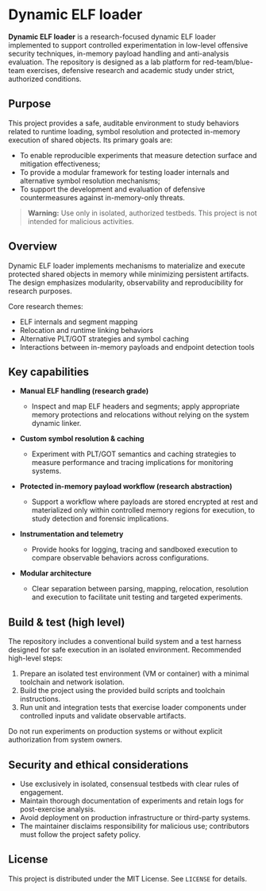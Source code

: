 # Dynamic ELF loader

**Dynamic ELF loader** is a research-focused dynamic ELF loader implemented to support controlled experimentation in low-level offensive security techniques, in-memory payload handling and anti-analysis evaluation. The repository is designed as a lab platform for red-team/blue-team exercises, defensive research and academic study under strict, authorized conditions.

## Purpose

This project provides a safe, auditable environment to study behaviors related to runtime loading, symbol resolution and protected in-memory execution of shared objects. Its primary goals are:

* To enable reproducible experiments that measure detection surface and mitigation effectiveness;
* To provide a modular framework for testing loader internals and alternative symbol resolution mechanisms;
* To support the development and evaluation of defensive countermeasures against in-memory-only threats.

> **Warning:** Use only in isolated, authorized testbeds. This project is not intended for malicious activities.

## Overview

Dynamic ELF loader implements mechanisms to materialize and execute protected shared objects in memory while minimizing persistent artifacts. The design emphasizes modularity, observability and reproducibility for research purposes.

Core research themes:

* ELF internals and segment mapping
* Relocation and runtime linking behaviors
* Alternative PLT/GOT strategies and symbol caching
* Interactions between in-memory payloads and endpoint detection tools

## Key capabilities

* **Manual ELF handling (research grade)**

  * Inspect and map ELF headers and segments; apply appropriate memory protections and relocations without relying on the system dynamic linker.

* **Custom symbol resolution & caching**

  * Experiment with PLT/GOT semantics and caching strategies to measure performance and tracing implications for monitoring systems.

* **Protected in-memory payload workflow (research abstraction)**

  * Support a workflow where payloads are stored encrypted at rest and materialized only within controlled memory regions for execution, to study detection and forensic implications.

* **Instrumentation and telemetry**

  * Provide hooks for logging, tracing and sandboxed execution to compare observable behaviors across configurations.

* **Modular architecture**

  * Clear separation between parsing, mapping, relocation, resolution and execution to facilitate unit testing and targeted experiments.

## Build & test (high level)

The repository includes a conventional build system and a test harness designed for safe execution in an isolated environment. Recommended high-level steps:

1. Prepare an isolated test environment (VM or container) with a minimal toolchain and network isolation.
2. Build the project using the provided build scripts and toolchain instructions.
3. Run unit and integration tests that exercise loader components under controlled inputs and validate observable artifacts.

Do not run experiments on production systems or without explicit authorization from system owners.

## Security and ethical considerations

* Use exclusively in isolated, consensual testbeds with clear rules of engagement.
* Maintain thorough documentation of experiments and retain logs for post-exercise analysis.
* Avoid deployment on production infrastructure or third-party systems.
* The maintainer disclaims responsibility for malicious use; contributors must follow the project safety policy.

## License

This project is distributed under the MIT License. See `LICENSE` for details.
